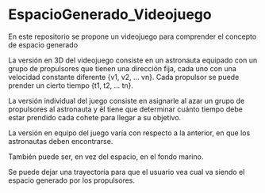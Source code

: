 # EspacioGenerado_Videojuego
En este repositorio se propone un videojuego para comprender el concepto de espacio generado


La versión en 3D del videojuego consiste en un astronauta equipado con un grupo de propulsores que tienen una dirección fija, cada uno con una velocidad constante diferente {v1, v2, ... vn}. Cada propulsor se puede prender un cierto tiempo {t1, t2, ... tn}.

La versión individual del juego consiste en asignarle al azar un grupo de propulsores al astronauta y él tiene que determinar cuánto tiempo debe estar prendido cada cohete para llegar a su objetivo.

La versión en equipo del juego varía con respecto a la anterior, en que los astronautas deben encontrarse.

También puede ser, en vez del espacio, en el fondo marino.

Se puede dejar una trayectoria para que el usuario vea cual va siendo el espacio generado por los propulsores.
